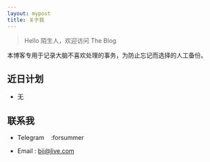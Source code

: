 ```yaml
---
layout: mypost
title: 关于我
---
```


> Hello 陌生人，欢迎访问 The Blog

本博客专用于记录大脑不喜欢处理的事务，为防止忘记而选择的人工备份。

## 近日计划

- 无 

## 联系我

- Telegram&nbsp;&nbsp;&nbsp;&nbsp;:forsummer 

- Email&nbsp;: [bii@live.com](http://mail.qq.com/cgi-bin/qm_share?t=qm_mailme&email=YBQNAQkaBSAREU4DDw0)
